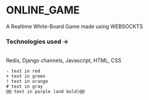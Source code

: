 # ONLINE_GAME
A Realtime White-Board Game made using WEBSOCKTS<br>
<h3 style : " color : "red"; >Technologies used -> </h3> <br>
  Redis, Django channels, Javascript, HTML, CSS<br>
  

  ```
- text in red
+ text in green
! text in orange
# text in gray
@@ text in purple (and bold)@@
```

  

 

